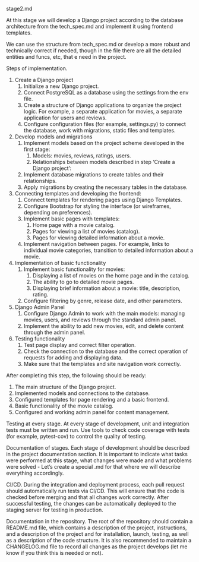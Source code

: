 stage2.md

At this stage we will develop a Django project according to the database architecture from the tech_spec.md and implement it using frontend templates.

We can use the structure from tech_spec.md or develop a more robust and technically correct if needed, though in the file there are all the detailed entities and funcs, etc, that e need in the project.

Steps of implementation.
1. Create a Django project
    1. Initialize a new Django project.
    2. Connect PostgreSQL as a database using the settings from the env file.
    3. Create a structure of Django applications to organize the project logic. For example, a separate application for movies, a separate application for users and reviews.
    4. Configure configuration files (for example, settings.py) to connect the database, work with migrations, static files and templates.
2. Develop models and migrations
    1. Implement models based on the project scheme developed in the first stage:
        1. Models: movies, reviews, ratings, users.
        2. Relationships between models described in step ‘Create a Django project’:
    2. Implement database migrations to create tables and their relationships.
    3. Apply migrations by creating the necessary tables in the database.
3. Connecting templates and developing the frontend:
    1. Connect templates for rendering pages using Django Templates.
    2. Configure Bootstrap for styling the interface (or wireframes, depending on preferences).
    3. Implement basic pages with templates:
        1. Home page with a movie catalog.
        2. Pages for viewing a list of movies (catalog).
        3. Pages for viewing detailed information about a movie.
    4. Implement navigation between pages. For example, links to individual movie categories, transition to detailed information about a movie.
4. Implementation of basic functionality
    1. Implement basic functionality for movies:
        1. Displaying a list of movies on the home page and in the catalog.
        2. The ability to go to detailed movie pages.
        3. Displaying brief information about a movie: title, description, rating.
    2. Configure filtering by genre, release date, and other parameters.
5. Django Admin Panel
    1. Configure Django Admin to work with the main models: managing movies, users, and reviews through the standard admin panel.
    2. Implement the ability to add new movies, edit, and delete content through the admin panel.
6. Testing functionality
    1. Test page display and correct filter operation.
    2. Check the connection to the database and the correct operation of requests for adding and displaying data.
    3. Make sure that the templates and site navigation work correctly.


After completing this step, the following should be ready:
1. The main structure of the Django project.
2. Implemented models and connections to the database.
3. Configured templates for page rendering and a basic frontend.
4. Basic functionality of the movie catalog.
5. Configured and working admin panel for content management.

Testing at every stage. At every stage of development, unit and integration tests must be written and run. Use tools to check code coverage with tests (for example, pytest-cov) to control the quality of testing.

Documentation of stages. Each stage of development should be described in the project documentation section. It is important to indicate what tasks were performed at this stage, what changes were made and what problems were solved - Let’s create a special .md for that where we will describe everything accordingly.

CI/CD. During the integration and deployment process, each pull request should automatically run tests via CI/CD. This will ensure that the code is checked before merging and that all changes work correctly. After successful testing, the changes can be automatically deployed to the staging server for testing in production.

Documentation in the repository. The root of the repository should contain a README.md file, which contains a description of the project, instructions, and a description of the project and for installation, launch, testing, as well as a description of the code structure. It is also recommended to maintain a CHANGELOG.md file to record all changes as the project develops (let me know if you think this is needed or not).